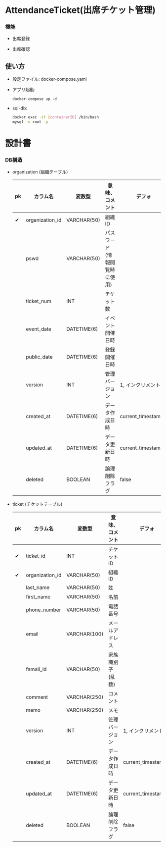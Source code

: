 # AttendanceTicket(出席チケット管理)

### 機能
- 出席登録

- 出席確認

## 使い方

- 設定ファイル: docker-compose.yaml

- アプリ起動: 
  ```
  docker-compose up -d
  ```

- sql-db:

  ``` bash
  docker exec -it [containerID] /bin/bash
  mysql -u root -p
  ```

# 設計書

### DB構造

- organization (組織テーブル)

  |pk|カラム名|変数型|意味、コメント|デフォ|
  |--|--|--|--|--|
  |✔︎|organization_id|VARCHAR(50)|組織ID||
  | |pswd|VARCHAR(50)|パスワード(情報閲覧時に使用)||
  | |ticket_num|INT|チケット数||
  | |event_date|DATETIME(6)|イベント開催日時||
  | |public_date|DATETIME(6)|登録開催日時||
  | |version|INT|管理バージョン|1, インクリメント|
  | |created_at|DATETIME(6)|データ作成日時|current_timestamp()|
  | |updated_at|DATETIME(6)|データ更新日時|current_timestamp()|
  | |deleted|BOOLEAN|論理削除フラグ|false|  

- ticket (チケットテーブル)

  |pk|カラム名|変数型|意味、コメント|デフォ|
  |--|--|--|--|--|
  |✔︎|ticket_id|INT|チケットID||
  |✔︎|organization_id|VARCHAR(50)|組織ID||
  | |last_name|VARCHAR(50)|姓||
  | |first_name|VARCHAR(50)|名前||
  | |phone_number|VARCHAR(50)|電話番号||
  | |email|VARCHAR(100)|メールアドレス||
  | |famali_id|VARCHAR(50)|家族識別子(乱数)||
  | |comment|VARCHAR(250)|コメント||
  | |memo|VARCHAR(250)|メモ||
  | |version|INT|管理バージョン|1, インクリメント|
  | |created_at|DATETIME(6)|データ作成日時|current_timestamp()|
  | |updated_at|DATETIME(6)|データ更新日時|current_timestamp()|
  | |deleted|BOOLEAN|論理削除フラグ|false|  


  